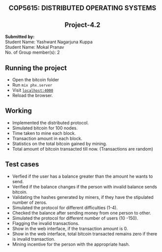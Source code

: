 <h2 align = "center">  COP5615:    DISTRIBUTED OPERATING SYSTEMS </h2>
<h2 align = "center" > Project-4.2 </h2>

<p> <b>Submitted by: </b> <br/>
Student Name: Yashwant Nagarjuna Kuppa <br/>
Student Name: Mokal Pranav <br/>
No. of Group member(s): 2 <br/> </p>


## Running the project

* Open the bitcoin folder
* Run `mix phx.server`
* Visit [`localhost:4000`](http://localhost:4000)
* Reload the browser.

<!-- Now you can visit [`localhost:4000`](http://localhost:4000) from your browser. -->

<!-- Ready to run /in production? Please [check our deployment guides](https://hexdocs.pm/phoenix -->

## Working

* Implemented the distributed protocol.
* Simulated bitcoin for 100 nodes.
* Time taken to mine each block.
* Transaction amount in each block.
* Statistics on the total bitcoin gained by mining.
* Total amount of bitcoin transacted till now. (Transactions are random)

## Test cases

* Verfied if the user has a balance greater than the amount he wants to send.
* Verified if the balance changes if the person with invalid balance sends bitcoin.
* Validating the hashes generated by miners, if they have the stipulated number of zeros.
* Simulated the protocol for different difficulties (1-4).
* Checked the balance after sending money from one person to other.
* Simulated the protocol for different number of users (10 -150).
* Flagging the invalid transactions.
* Show in the web interface, if the transaction amount is 0.
* Show in the web interface, total bitcoin transacted remains zero if there is invalid transaction.
* Mining incentive for the person with the appropriate hash.


